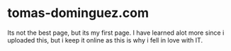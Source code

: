 # tomas-dominguez.com

Its not the best page, but its my first page. I have learned alot more since i uploaded this, but i keep it online as this is why i fell in love with IT.
